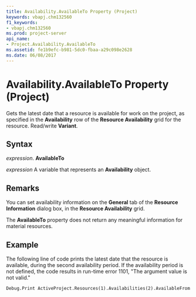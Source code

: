 ```yaml
---
title: Availability.AvailableTo Property (Project)
keywords: vbapj.chm132560
f1_keywords:
- vbapj.chm132560
ms.prod: project-server
api_name:
- Project.Availability.AvailableTo
ms.assetid: fe1b9efc-b981-5dc0-fbaa-a29c098e2628
ms.date: 06/08/2017
---
```



# Availability.AvailableTo Property (Project)

Gets the latest date that a resource is available for work on the project, as specified in the **Availability** row of the **Resource Availability** grid for the resource. Read/write **Variant**.


## Syntax

 _expression_. **AvailableTo**

 _expression_ A variable that represents an **Availability** object.


## Remarks

You can set availability information on the **General** tab of the **Resource Information** dialog box, in the **Resource Availability** grid.

The **AvailableTo** property does not return any meaningful information for material resources.


## Example

The following line of code prints the latest date that the resource is available, during the second availability period. If the availability period is not defined, the code results in run-time error 1101, "The argument value is not valid."


```vb
Debug.Print ActiveProject.Resources(1).Availabilities(2).AvailableFrom
```


